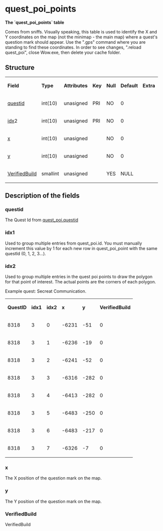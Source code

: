 # quest\_poi\_points


**The \`quest\_poi\_points\` table**

Comes from sniffs. Visually speaking, this table is used to identify the X and Y coordinates on the map (not the minimap - the main map) where a quest's question mark should appear. Use the ".gps" command where you are standing to find these coordinates. In order to see changes, ".reload quest\_poi", close Wow.exe, then delete your cache folder.

## Structure

<table>
<tbody>
<tr class="even">
<td><p><strong>Field</strong></p></td>
<td><p><strong>Type</strong></p></td>
<td><p><strong>Attributes</strong></p></td>
<td><p><strong>Key</strong></p></td>
<td><p><strong>Null</strong></p></td>
<td><p><strong>Default</strong></p></td>
<td><p><strong>Extra</strong></p></td>
<td><p><strong>Comment</strong></p></td>
</tr>
<tr class="even">
<td><p><a href="#quest_poi_points-questid">questid</a></p></td>
<td><p>int(10)</p></td>
<td><p>unasigned</p></td>
<td><p>PRI</p></td>
<td><p>NO</p></td>
<td><p>0</p></td>
<td><p></p></td>
<td><p></p></td>
</tr>
<tr class="even">
<td><p><a href="#quest_poi_points-idx">idx</a>2</p></td>
<td><p>int(10)</p></td>
<td><p>unasigned</p></td>
<td><p>PRI</p></td>
<td><p>NO</p></td>
<td><p>0</p></td>
<td><p></p></td>
<td><p></p></td>
</tr>
<tr class="even">
<td><p><a href="#quest_poi_points-x">x</a></p></td>
<td><p>int(10)</p></td>
<td><p>unasigned</p></td>
<td><p></p></td>
<td><p>NO</p></td>
<td><p>0</p></td>
<td><p></p></td>
<td><p></p></td>
</tr>
<tr class="even">
<td><p><a href="#quest_poi_points-y">y</a></p></td>
<td><p>int(10)</p></td>
<td><p>unasigned</p></td>
<td><p></p></td>
<td><p>NO</p></td>
<td><p>0</p></td>
<td><p></p></td>
<td><p></p></td>
</tr>
<tr class="even">
<td><p><a href="#VerifiedBuild">VerifiedBuild</a></p></td>
<td><p>smallint</p></td>
<td><p>unasigned</p></td>
<td><p></p></td>
<td><p>YES</p></td>
<td><p>NULL</p></td>
<td><p></p></td>
<td><p></p></td>
</tr>
</tbody>
</table>

## Description of the fields

### questid

The Quest Id from [quest\_poi.questid](quest_poi#questid)

### idx1

Used to group multiple entries from quest\_poi.id. You must manually increment this value by 1 for each new row in quest\_poi\_point with the same questId (0, 1, 2, 3...).

### idx2

Used to group multiple entries in the quest poi points to draw the polygon for that point of interest. The actual points are the corners of each polygon.

Example quest: Secreat Communication.

<table>
<tbody>
<tr class="even">
<td><p><strong>QuestID</strong></p></td>
<td><p><strong>idx1</strong></p></td>
<td><p><strong>idx2</strong></p></td>
<td><p><strong>x</strong></p></td>
<td><p><strong>y</strong></p></td>
<td><p><strong>VerifiedBuild</strong></p></td>
</tr>
<tr class="even">
<td><p>8318</p></td>
<td><p>3</p></td>
<td><p>0</p></td>
<td><p>-6231</p></td>
<td><p>-51</p></td>
<td><p>0</p></td>
</tr>
<tr class="even">
<td><p>8318</p></td>
<td><p>3</p></td>
<td><p>1</p></td>
<td><p>-6236</p></td>
<td><p>-19</p></td>
<td><p>0</p></td>
</tr>
<tr class="even">
<td><p>8318</p></td>
<td><p>3</p></td>
<td><p>2</p></td>
<td><p>-6241</p></td>
<td><p>-52</p></td>
<td><p>0</p></td>
</tr>
<tr class="even">
<td><p>8318</p></td>
<td><p>3</p></td>
<td><p>3</p></td>
<td><p>-6316</p></td>
<td><p>-282</p></td>
<td><p>0</p></td>
</tr>
<tr class="even">
<td><p>8318</p></td>
<td><p>3</p></td>
<td><p>4</p></td>
<td><p>-6413</p></td>
<td><p>-282</p></td>
<td><p>0</p></td>
</tr>
<tr class="even">
<td><p>8318</p></td>
<td><p>3</p></td>
<td><p>5</p></td>
<td><p>-6483</p></td>
<td><p>-250</p></td>
<td><p>0</p></td>
</tr>
<tr class="even">
<td><p>8318</p></td>
<td><p>3</p></td>
<td><p>6</p></td>
<td><p>-6483</p></td>
<td><p>-217</p></td>
<td><p>0</p></td>
</tr>
<tr class="even">
<td><p>8318</p></td>
<td><p>3</p></td>
<td><p>7</p></td>
<td><p>-6326</p></td>
<td><p>-7</p></td>
<td><p>0</p></td>
</tr>
</tbody>
</table>

### x

The X position of the question mark on the map.

### y

The Y position of the question mark on the map.

### VerifiedBuild

VerifiedBuild
